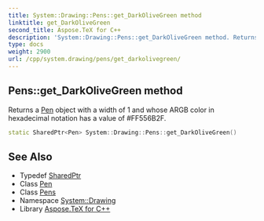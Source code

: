 ```yaml
---
title: System::Drawing::Pens::get_DarkOliveGreen method
linktitle: get_DarkOliveGreen
second_title: Aspose.TeX for C++
description: 'System::Drawing::Pens::get_DarkOliveGreen method. Returns a Pen object with a width of 1 and whose ARGB color in hexadecimal notation has a value of #FF556B2F in C++.'
type: docs
weight: 2900
url: /cpp/system.drawing/pens/get_darkolivegreen/
---
```

## Pens::get_DarkOliveGreen method


Returns a [Pen](../../pen/) object with a width of 1 and whose ARGB color in hexadecimal notation has a value of #FF556B2F.

```cpp
static SharedPtr<Pen> System::Drawing::Pens::get_DarkOliveGreen()
```

## See Also

* Typedef [SharedPtr](../../../system/sharedptr/)
* Class [Pen](../../pen/)
* Class [Pens](../)
* Namespace [System::Drawing](../../)
* Library [Aspose.TeX for C++](../../../)
